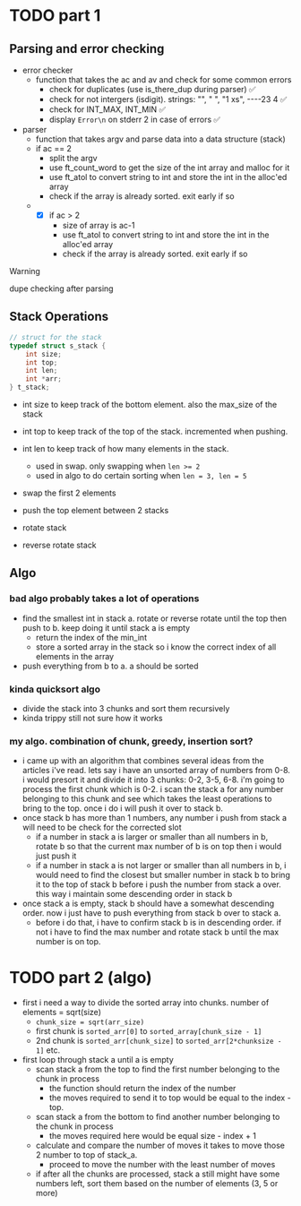 # TODO part 1

## Parsing and error checking
* error checker
    * function that takes the ac and av and check for some common errors
        * check for duplicates (use is_there_dup during parser) ✅
        * check for not intergers (isdigit). strings: "", " ", "1 xs", ----23 4 ✅
        * check for INT_MAX, INT_MIN ✅
        * display `Error\n` on stderr 2 in case of errors ✅
* parser
    * function that takes argv and parse data into a data structure (stack)
    * if ac == 2
        * split the argv
        * use ft_count_word to get the size of the int array and malloc for it
        * use ft_atol to convert string to int and store the int in the alloc'ed array
        * check if the array is already sorted. exit early if so
    * - [X] if ac > 2 
        * size of array is ac-1
        * use ft_atol to convert string to int and store the int in the alloc'ed array
        * check if the array is already sorted. exit early if so
> [!WARNING]
>  dupe checking after parsing

## Stack Operations

```C
// struct for the stack
typedef struct s_stack {
	int size;
	int top;
    int len;
	int *arr;
} t_stack;
```

* int size to keep track of the bottom element. also the max_size of the stack
* int top to keep track of the top of the stack. incremented when pushing.
* int len to keep track of how many elements in the stack.
    * used in swap. only swapping when `len >= 2`
    * used in algo to do certain sorting when `len = 3, len = 5`

* swap the first 2 elements
* push the top element between 2 stacks
* rotate stack
* reverse rotate stack

## Algo

### bad algo probably takes a lot of operations
* find the smallest int in stack a. rotate or reverse rotate until the top then push to b. keep doing it until stack a is empty
    * return the index of the min_int
    * store a sorted array in the stack so i know the correct index of all elements in the array
* push everything from b to a. a should be sorted

### kinda quicksort algo
* divide the stack into 3 chunks and sort them recursively
* kinda trippy still not sure how it works

### my algo. combination of chunk, greedy, insertion sort?
* i came up with an algorithm that combines several ideas from the articles i've read. lets say i have an unsorted array of numbers from 0-8. i would presort it and divide it into 3 chunks: 0-2, 3-5, 6-8. i'm going to process the first chunk which is 0-2. i scan the stack a for any number belonging to this chunk and see which takes the least operations to bring to the top. once i do i will push it over to stack b.
* once stack b has more than 1 numbers, any number i push from stack a will need to be check for the corrected slot
    * if a number in stack a is larger or smaller than all numbers in b, rotate b so that the current max number of b is on top then i would just push it
    * if a number in stack a is not larger or smaller than all numbers in b, i would need to find the closest but smaller number in stack b to bring it to the top of stack b before i push the number from stack a over. this way i maintain some descending order in stack b
* once stack a is empty, stack b should have a somewhat descending order. now i just have to push everything from stack b over to stack a.
    * before i do that, i have to confirm stack b is in descending order. if not i have to find the max number and rotate stack b until the max number is on top.

# TODO part 2 (algo)

* first i need a way to divide the sorted array into chunks. number of elements = sqrt(size)
    * `chunk_size = sqrt(arr_size)`
    * first chunk is `sorted_arr[0]` to `sorted_array[chunk_size - 1]`
    * 2nd chunk is `sorted_arr[chunk_size]` to `sorted_arr[2*chunksize - 1]` etc.
* first loop through stack a until a is empty
    * scan stack a from the top to find the first number belonging to the chunk in process
        * the function should return the index of the number
        * the moves required to send it to top would be equal to the index - top.
    * scan stack a from the bottom to find another number belonging to the chunk in process
        * the moves required here would be equal size - index + 1
    * calculate and compare the number of moves it takes to move those 2 number to top of stack_a.
        * proceed to move the number with the least number of moves
    * if after all the chunks are processed, stack a still might have some numbers left, sort them based on the number of elements (3, 5 or more)
